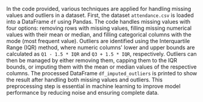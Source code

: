 In the code provided, various techniques are applied for handling missing 
values and outliers in a dataset. First, the dataset `attendance.csv` is loaded 
into a DataFrame `df` using Pandas. The code handles missing values with 
four options: removing rows with missing values, filling missing numerical 
values with their mean or median, and filling categorical columns with the 
mode (most frequent value). Outliers are identified using the Interquartile 
Range (IQR) method, where numeric columns' lower and upper bounds are 
calculated as `Q1 - 1.5 * IQR` and `Q3 + 1.5 * IQR`, respectively. Outliers can 
then be managed by either removing them, capping them to the IQR bounds, 
or imputing them with the mean or median values of the respective columns. 
The processed DataFrame `df_imputed_outliers` is printed to show the result 
after handling both missing values and outliers. This preprocessing step is 
essential in machine learning to improve model performance by reducing 
noise and ensuring complete data.
